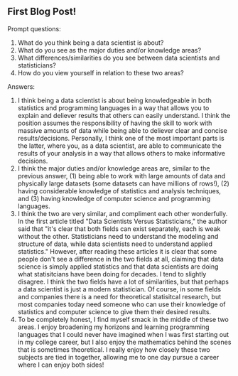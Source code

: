 ## First Blog Post!

Prompt questions:
1. What do you think being a data scientist is about?  
2. What do you see as the major duties and/or knowledge areas?  
3. What differences/similarities do you see between data scientists and statisticians?  
4. How do you view yourself in relation to these two areas?

Answers:
1. I think being a data scientist is about being knowledgeable in both statistics and programming languages in a way that allows you to explain and deliever results that others can easily understand. I think the position assumes the responsibility of having the skill to work with massive amounts of data while being able to deliever clear and concise results/decisions. Personally, I think one of the most important parts is the latter, where you, as a data scientist, are able to communicate the results of your analysis in a way that allows others to make informative decisions.
2. I think the major duties and/or knowledge areas are, similar to the previous answer, (1) being able to work with large amounts of data and physically large datasets (some datasets can have millions of rows!), (2) having considerable knowledge of statistics and analysis techniques, and (3) having knowledge of computer science and programming languages.
3. I think the two are very similar, and compliment each other wonderfully. In the first article titled "Data Scientists Versus Statisticians," the author said that "it's clear that both fields can exist separately, each is weak without the other. Statisticians need to understand the modeling and structure of data, while data scientists need to understand applied statistics." However, after reading these articles it is clear that some people don't see a difference in the two fields at all, claiming that data science is simply applied statistics and that data scientists are doing what statisitcians have been doing for decades. I tend to slightly disagree. I think the two fields have a lot of similarities, but that perhaps a data scientist is just a modern statistician. Of course, in some fields and companies there is a need for theoretical statisitcal research, but most companies today need someone who can use their knowledge of statistics and computer science to give them their desired results.
4. To be completely honest, I find myself smack in the middle of these two areas. I enjoy broadening my horizons and learning programming languages that I could never have imagined when I was first starting out in my college career, but I also enjoy the mathematics behind the scenes that is sometimes theoretical. I really enjoy how closely these two subjects are tied in together, allowing me to one day pursue a career where I can enjoy both sides!
